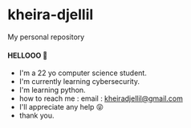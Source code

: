 # kheira-djellil
My personal repository
#### HELLOOO :information_desk_person:
- I'm a 22 yo computer science student.
- I'm currently learning cybersecurity.
- I'm learning python. 
- how to reach me : 
email : kheiradjellil@gmail.com
- I'll appreciate any help :stuck_out_tongue_closed_eyes: 
- thank you.
